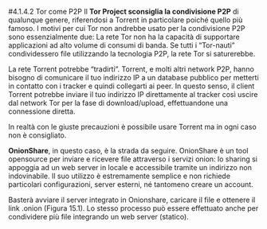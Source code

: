 #4.1.4.2 Tor come P2P
Il **Tor Project sconsiglia la condivisione P2P** di qualunque genere, riferendosi a Torrent in particolare poiché quello più famoso. I motivi per cui Tor non andrebbe usato per la condivisione P2P sono essenzialmente due:
La rete Tor non ha la capacità di supportare applicazioni ad alto volume di consumi di banda. Se tutti i “Tor-nauti” condividessero file utilizzando la tecnologia P2P, la rete Tor si saturerebbe. 

La rete Torrent potrebbe “tradirti”. Torrent, e molti altri network P2P, hanno bisogno di comunicare il tuo indirizzo IP a un database pubblico per metterti in contatto con i tracker e quindi collegarti ai peer. In questo senso, il client Torrent potrebbe inviare il tuo indirizzo IP direttamente al tracker così uscire dal network Tor per la fase di download/upload, effettuandone una connessione diretta.

In realtà con le giuste precauzioni è possibile usare Torrent ma in ogni caso non è consigliato.

**OnionShare**, in questo caso, è la strada da seguire. OnionShare è un tool opensource per inviare e ricevere file attraverso i servizi onion: lo sharing si appoggia ad un web server in locale e accessibile tramite un indirizzo non indovinabile. Il suo utilizzo è estremamente semplice e non richiede particolari configurazioni, server esterni, né tantomeno creare un account.

Basterà avviare il server integrato in Onionshare, caricare il file e ottenere il link .onion (Figura 15.1). Lo stesso processo può essere effettuato anche per condividere più file integrando un web server (statico).